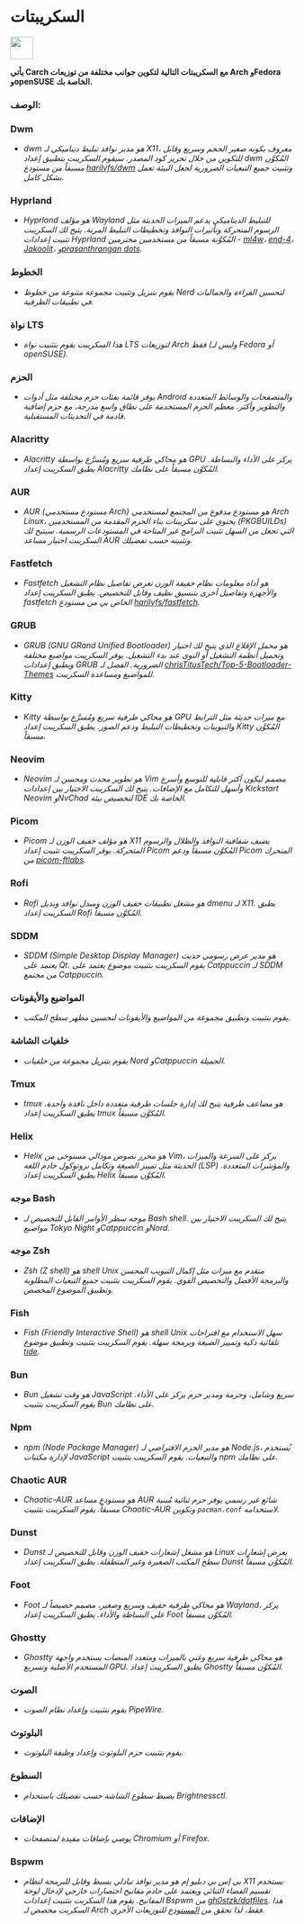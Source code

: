 # السكريبتات

<img src="https://cdn-icons-png.flaticon.com/128/3721/3721643.png" width="40" />

**يأتي Carch مع السكريبتات التالية لتكوين جوانب مختلفة من توزيعات Arch وFedora وopenSUSE الخاصة بك.**

### الوصف:

### Dwm
- *dwm هو مدير نوافذ تبليط ديناميكي لـ X11، معروف بكونه صغير الحجم وسريع وقابل للتكوين من خلال تحرير كود المصدر. سيقوم السكريبت بتطبيق إعداد dwm المُكوَّن مسبقاً من مستودع [harilvfs/dwm](https://github.com/harilvfs/dwm) وتثبيت جميع التبعيات الضرورية لجعل البيئة تعمل بشكل كامل.*

### Hyprland
- *Hyprland هو مؤلف Wayland للتبليط الديناميكي يدعم الميزات الحديثة مثل الرسوم المتحركة وتأثيرات النوافذ وتخطيطات التبليط المرنة. يتيح لك السكريبت تثبيت إعدادات Hyprland المُكوَّنة مسبقاً من مستخدمين محترمين - [ml4w](https://github.com/mylinuxforwork/dotfiles)، [end-4](https://github.com/end-4/dots-hyprland)، [Jakoolit](https://github.com/JaKooLit/Arch-Hyprland)، و[prasanthrangan dots](https://github.com/prasanthrangan/hyprdots).*

### الخطوط
- *يقوم بتنزيل وتثبيت مجموعة متنوعة من خطوط Nerd لتحسين القراءة والجماليات في تطبيقات الطرفية.*

### نواة LTS
- *هذا السكريبت يقوم بتثبيت نواة LTS لتوزيعات Arch فقط (وليس لـ Fedora أو openSUSE).*

### الحزم
- *يوفر قائمة بفئات حزم مختلفة مثل أدوات Android والمتصفحات والوسائط المتعددة والتطوير وأكثر. معظم الحزم المستخدمة على نطاق واسع مدرجة، مع حزم إضافية قادمة في التحديثات المستقبلية.*

### Alacritty
- *Alacritty هو محاكي طرفية سريع ومُسرَّع بواسطة GPU يركز على الأداء والبساطة. يطبق السكريبت إعداد Alacritty المُكوَّن مسبقاً على نظامك.*

### AUR
- *AUR (مستودع مستخدمي Arch) هو مستودع مدفوع من المجتمع لمستخدمي Arch Linux، يحتوي على سكريبتات بناء الحزم المقدمة من المستخدمين (PKGBUILDs) التي تجعل من السهل تثبيت البرامج غير المتاحة في المستودعات الرسمية. سيتيح لك السكريبت اختيار مساعد AUR وتثبيته حسب تفضيلك.*

### Fastfetch
- *Fastfetch هو أداة معلومات نظام خفيفة الوزن تعرض تفاصيل نظام التشغيل والأجهزة وتفاصيل أخرى بتنسيق نظيف وقابل للتخصيص. يطبق السكريبت إعداد fastfetch الخاص بي من مستودع [harilvfs/fastfetch](https://github.com/harilvfs/fastfetch).*

### GRUB
- *GRUB (GNU GRand Unified Bootloader) هو محمل الإقلاع الذي يتيح لك اختيار وتحميل أنظمة التشغيل أو النوى عند بدء التشغيل. يوفر السكريبت مواضيع مختلفة ويطبق إعدادات GRUB الضرورية. الفضل لـ [chrisTitusTech/Top-5-Bootloader-Themes](https://github.com/chrisTitusTech/Top-5-Bootloader-Themes) للمواضيع ومساعدة السكريبت.*

### Kitty
- *Kitty هو محاكي طرفية سريع ومُسرَّع بواسطة GPU مع ميزات حديثة مثل الترابط والتبويبات وتخطيطات التبليط ودعم الصور. يطبق السكريبت إعداد Kitty المُكوَّن مسبقاً.*

### Neovim
- *Neovim هو تطوير محدث ومحسن لـ Vim مصمم ليكون أكثر قابلية للتوسع وأسرع وأسهل للتكامل مع الإضافات. يتيح لك السكريبت الاختيار بين إعدادات Kickstart Neovim وNvChad لتخصيص بيئة IDE الخاصة بك.*

### Picom
- *Picom هو مؤلف خفيف الوزن لـ X11 يضيف شفافية النوافذ والظلال والرسوم المتحركة. يوفر السكريبت تثبيت إعداد Picom المُكوَّن مسبقاً ودعم Picom المتحرك من [picom-ftlabs](https://github.com/r0-zero/picom).*

### Rofi
- *Rofi هو مشغل تطبيقات خفيف الوزن ومبدل نوافذ وبديل dmenu لـ X11. يطبق السكريبت إعداد Rofi المُكوَّن مسبقاً.*

### SDDM
- *SDDM (Simple Desktop Display Manager) هو مدير عرض رسومي حديث يعتمد على Qt. يقوم السكريبت بتثبيت موضوع يعتمد على Catppuccin لـ SDDM من مجتمع Catppuccin.*

### المواضيع والأيقونات
- *يقوم بتثبيت وتطبيق مجموعة من المواضيع والأيقونات لتحسين مظهر سطح المكتب.*

### خلفيات الشاشة
- *يقوم بتنزيل مجموعة من خلفيات Nord وCatppuccin الجميلة.*

### Tmux
- *tmux هو مضاعف طرفية يتيح لك إدارة جلسات طرفية متعددة داخل نافذة واحدة. يطبق السكريبت إعداد tmux المُكوَّن مسبقاً.*

### Helix
- *Helix هو محرر نصوص مودالي مستوحى من Vim، يركز على السرعة والميزات الحديثة مثل تمييز الصيغة وتكامل بروتوكول خادم اللغة (LSP) والمؤشرات المتعددة. يطبق السكريبت إعداد Helix المُكوَّن مسبقاً.*

### موجه Bash
- *موجه سطر الأوامر القابل للتخصيص لـ Bash shell. يتيح لك السكريبت الاختيار بين مواضيع Tokyo Night وCatppuccin وNord.*

### موجه Zsh
- *Zsh (Z shell) هو shell Unix متقدم مع ميزات مثل إكمال التبويب المحسن والبرمجة الأفضل والتخصيص القوي. يقوم السكريبت بتثبيت جميع التبعيات المطلوبة وتطبيق الموضوع المخصص.*

### Fish
- *Fish (Friendly Interactive Shell) هو shell Unix سهل الاستخدام مع اقتراحات تلقائية ذكية وتمييز الصيغة وبرمجة سهلة. يقوم السكريبت بتثبيت وتطبيق موضوع [tide](https://github.com/IlanCosman/tide).*

### Bun
- *Bun هو وقت تشغيل JavaScript سريع وشامل، وحزمة ومدير حزم يركز على الأداء. يقوم السكريبت بتثبيت Bun على نظامك.*

### Npm
- *npm (Node Package Manager) هو مدير الحزم الافتراضي لـ Node.js، يُستخدم لإدارة مكتبات JavaScript والتبعيات. يقوم السكريبت بتثبيت npm على نظامك.*

### Chaotic AUR
- *Chaotic-AUR هو مستودع مساعد AUR شائع غير رسمي يوفر حزم ثنائية مُبنية مسبقاً. يقوم السكريبت بتثبيت Chaotic-AUR وتكوين `pacman.conf` لاستخدامه.*

### Dunst
- *Dunst هو مشغل إشعارات خفيف الوزن وقابل للتخصيص لـ Linux يعرض إشعارات سطح المكتب الصغيرة وغير المتطفلة. يطبق السكريبت إعداد Dunst المُكوَّن مسبقاً.*

### Foot
- *Foot هو محاكي طرفية خفيف وسريع وصغير، مصمم خصيصاً لـ Wayland، يركز على البساطة والأداء. يطبق السكريبت إعداد Foot المُكوَّن مسبقاً.*

### Ghostty
- *Ghostty هو محاكي طرفية سريع وغني بالميزات ومتعدد المنصات يستخدم واجهة المستخدم الأصلية وتسريع GPU. يطبق السكريبت إعداد Ghostty المُكوَّن مسبقاً.*

### الصوت
- *يقوم بتثبيت وإعداد نظام الصوت PipeWire.*

### البلوتوث
- *يقوم بتثبيت حزم البلوتوث وإعداد وظيفة البلوتوث.*

### السطوع
- *يضبط سطوع الشاشة حسب تفضيلك باستخدام Brightnessctl.*

### الإضافات
- *يوصي بإضافات مفيدة لمتصفحات Chromium أو Firefox.*

### Bspwm
- *بي إس بي دبليو إم هو مدير نوافذ تبادلي بسيط وقابل للبرمجة لنظام X11 يستخدم تقسيم الفضاء الثنائي ويعتمد على خادم مفاتيح اختصارات خارجي لإدخال لوحة المفاتيح. يقوم هذا السكربت بتثبيت إعدادات Bspwm من [gh0stzk/dotfiles](https://github.com/gh0stzk/dotfiles). هذا السكربت مخصص لـ Arch فقط، لذا تحقق من [المستودع](https://github.com/gh0stzk/dotfiles) للتوزيعات الأخرى.*